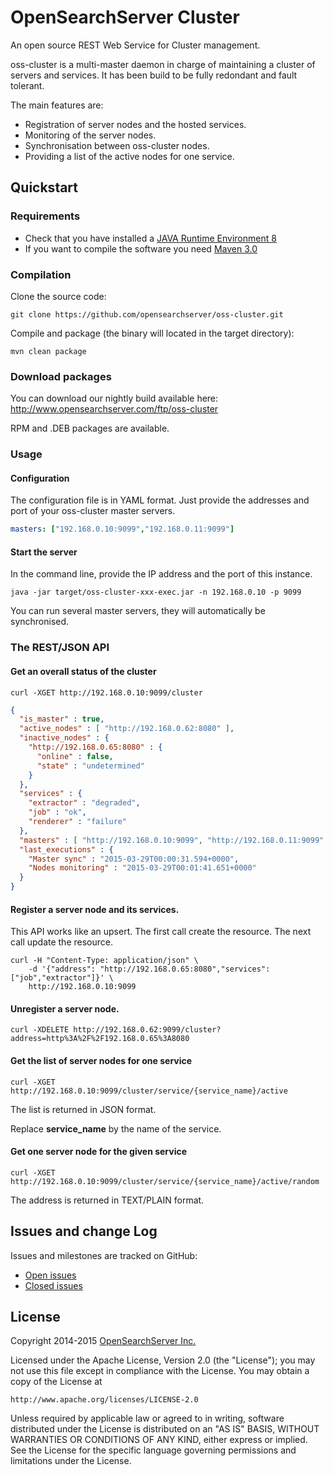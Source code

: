 OpenSearchServer Cluster
========================

An open source REST Web Service for Cluster management.  

oss-cluster is a multi-master daemon in charge of maintaining a cluster of servers and services.
It has been build to be fully redondant and fault tolerant.

The main features are:
- Registration of server nodes and the hosted services.
- Monitoring of the server nodes.
- Synchronisation between oss-cluster nodes.
- Providing a list of the active nodes for one service.

Quickstart
----------

### Requirements

- Check that you have installed a [JAVA Runtime Environment 8](http://openjdk.java.net/install/)
- If you want to compile the software you need [Maven 3.0](http://maven.apache.org/)

### Compilation

Clone the source code:

```shell
git clone https://github.com/opensearchserver/oss-cluster.git
```

Compile and package (the binary will located in the target directory):

```shell
mvn clean package
```

### Download packages

You can download our nightly build available here:
http://www.opensearchserver.com/ftp/oss-cluster

RPM and .DEB packages are available.

### Usage

#### Configuration

The configuration file is in YAML format. Just provide the addresses and port of your oss-cluster master servers.

```yaml
masters: ["192.168.0.10:9099","192.168.0.11:9099"]
```

#### Start the server

In the command line, provide the IP address and the port of this instance.

```shell
java -jar target/oss-cluster-xxx-exec.jar -n 192.168.0.10 -p 9099
```

You can run several master servers, they will automatically be synchronised. 

### The REST/JSON API

#### Get an overall status of the cluster

```shell
curl -XGET http://192.168.0.10:9099/cluster
```

```json
{
  "is_master" : true,
  "active_nodes" : [ "http://192.168.0.62:8080" ],
  "inactive_nodes" : {
    "http://192.168.0.65:8080" : {
      "online" : false,
      "state" : "undetermined"
    }
  },
  "services" : {
    "extractor" : "degraded",
    "job" : "ok",
    "renderer" : "failure"
  },
  "masters" : [ "http://192.168.0.10:9099", "http://192.168.0.11:9099" ],
  "last_executions" : {
    "Master sync" : "2015-03-29T00:00:31.594+0000",
    "Nodes monitoring" : "2015-03-29T00:01:41.651+0000"
  }
}
```

#### Register a server node and its services.

This API works like an upsert. The first call create the resource. The next call update the resource.

```shell
curl -H "Content-Type: application/json" \
	-d '{"address": "http://192.168.0.65:8080","services": ["job","extractor"]}' \
	http://192.168.0.10:9099
```
#### Unregister a server node.

```shell
curl -XDELETE http://192.168.0.62:9099/cluster?address=http%3A%2F%2F192.168.0.65%3A8080
```

#### Get the list of server nodes for one service

```shell
curl -XGET http://192.168.0.10:9099/cluster/service/{service_name}/active
```

The list is returned in JSON format.

Replace **service_name** by the name of the service.

#### Get one server node  for the given service

```shell
curl -XGET http://192.168.0.10:9099/cluster/service/{service_name}/active/random
```

The address is returned in TEXT/PLAIN format.

Issues and change Log
---------------------

Issues and milestones are tracked on GitHub:

- [Open issues](https://github.com/opensearchserver/oss-cluster/issues?q=is%3Aopen+is%3Aissue)
- [Closed issues](https://github.com/opensearchserver/oss-cluster/issues?q=is%3Aissue+is%3Aclosed)

License
-------

Copyright 2014-2015 [OpenSearchServer Inc.](http://www.opensearchserver.com)


Licensed under the Apache License, Version 2.0 (the "License");
you may not use this file except in compliance with the License.
You may obtain a copy of the License at

    http://www.apache.org/licenses/LICENSE-2.0

Unless required by applicable law or agreed to in writing, software
distributed under the License is distributed on an "AS IS" BASIS,
WITHOUT WARRANTIES OR CONDITIONS OF ANY KIND, either express or implied.
See the License for the specific language governing permissions and
limitations under the License.